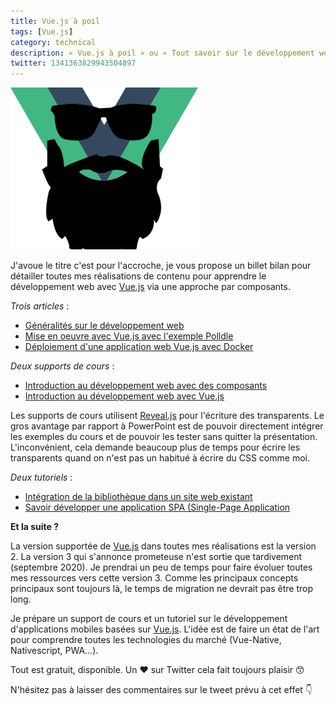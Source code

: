 ```yaml
---
title: Vue.js à poil
tags: [Vue.js]
category: technical
description: « Vue.js à poil » ou « Tout savoir sur le développement web avec Vue.js via une approche par composants », un billet bilan pour détailler mes réalisations autour de Vue.js
twitter: 1341363829943504897
---
```


![Vue.js à poil](/images/vuejs-beard.png)

J'avoue le titre c'est pour l'accroche, je vous propose un billet bilan pour détailler toutes mes réalisations de contenu pour apprendre le développement web avec [Vue.js](https://vuejs.org/) via une approche par composants.

*Trois articles* :

- [Généralités sur le développement web](https://mickael-baron.fr/web/vuejs-generalites-part1)
- [Mise en oeuvre avec Vue.js avec l'exemple Polldle](https://mickael-baron.fr/web/vuejs-miseenoeuvre-part2)
- [Déploiement d'une application web Vue.js avec Docker](https://mickael-baron.fr/web/vuejs-deploiement-part3)

*Deux supports de cours* :

- [Introduction au développement web avec des composants](https://mickael-baron.fr/web/intro-developpement-web-composant)
- [Introduction au développement web avec Vue.js](https://mickael-baron.fr/web/intro-vuejs)

Les supports de cours utilisent [Reveal.js](https://revealjs.com/) pour l'écriture des transparents. Le gros avantage par rapport à PowerPoint est de pouvoir directement intégrer les exemples du cours et de pouvoir les tester sans quitter la présentation. L'inconvénient, cela demande beaucoup plus de temps pour écrire les transparents quand on n'est pas un habitué à écrire du CSS comme moi.

*Deux tutoriels* :

- [Intégration de la bibliothèque dans un site web existant](https://github.com/mickaelbaron/vuejs-form-tutorial)
- [Savoir développer une application SPA (Single-Page Application](https://github.com/mickaelbaron/vuejs-spa-tutorial)

**Et la suite ?**

La version supportée de [Vue.js](https://vuejs.org/) dans toutes mes réalisations est la version 2. La version 3 qui s'annonce prometeuse n'est sortie que tardivement (septembre 2020). Je prendrai un peu de temps pour faire évoluer toutes mes ressources vers cette version 3. Comme les principaux concepts principaux sont toujours là, le temps de migration ne devrait pas être trop long.

Je prépare un support de cours et un tutoriel sur le développement d'applications mobiles basées sur [Vue.js](https://vuejs.org/). L'idée est de faire un état de l'art pour comprendre toutes les technologies du marché (Vue-Native, Nativescript, PWA...).

Tout est gratuit, disponible. Un ❤️ sur Twitter cela fait toujours plaisir 😙

N'hésitez pas à laisser des commentaires sur le tweet prévu à cet effet 👇